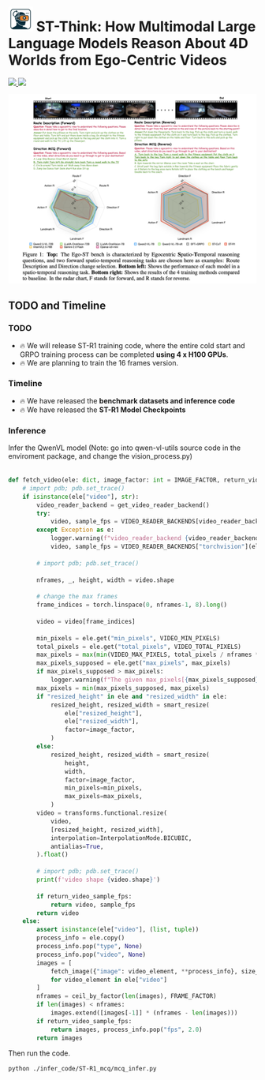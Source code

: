 
# <img src="./logo.png" alt="Icon" width="50" height="50"> ST-Think: How Multimodal Large Language Models Reason About 4D Worlds from Ego-Centric Videos



<p align="left">
  <a href="https://arxiv.org/abs/2503.12542" target='_**blank**'>
    <img src="https://img.shields.io/badge/arXiv-2503.12542📖-bron?">
  </a> 
  <a href="https://huggingface.co/datasets/openinterx/Ego-ST-bench" target='_blank'>
    <img src="https://img.shields.io/badge/Huggingface%20Models-🤗-blue">
  </a>
</p>

<p align="center">
    <img src="./teaser.png" alt="ST-Think">
</p>

## TODO and Timeline

### TODO

- :fire: We will release ST-R1 training code, where the entire cold start and GRPO training process can be completed **using 4 x H100 GPUs**.
- :fire: We are planning to train the 16 frames version.


### Timeline

- :fire: We have released the **benchmark datasets and inference code**
- :fire: We have released the **ST-R1 Model Checkpoints**




### Inference

Infer the QwenVL model (Note: go into qwen-vl-utils source code in the enviroment package, and change the vision_process.py)

```python

def fetch_video(ele: dict, image_factor: int = IMAGE_FACTOR, return_video_sample_fps: bool = False) -> torch.Tensor | list[Image.Image]:
    # import pdb; pdb.set_trace()
    if isinstance(ele["video"], str):
        video_reader_backend = get_video_reader_backend()
        try:
            video, sample_fps = VIDEO_READER_BACKENDS[video_reader_backend](ele)
        except Exception as e:
            logger.warning(f"video_reader_backend {video_reader_backend} error, use torchvision as default, msg: {e}")
            video, sample_fps = VIDEO_READER_BACKENDS["torchvision"](ele)
        
        # import pdb; pdb.set_trace()

        nframes, _, height, width = video.shape

        # change the max frames
        frame_indices = torch.linspace(0, nframes-1, 8).long()

        video = video[frame_indices]

        min_pixels = ele.get("min_pixels", VIDEO_MIN_PIXELS)
        total_pixels = ele.get("total_pixels", VIDEO_TOTAL_PIXELS)
        max_pixels = max(min(VIDEO_MAX_PIXELS, total_pixels / nframes * FRAME_FACTOR), int(min_pixels * 1.05))
        max_pixels_supposed = ele.get("max_pixels", max_pixels)
        if max_pixels_supposed > max_pixels:
            logger.warning(f"The given max_pixels[{max_pixels_supposed}] exceeds limit[{max_pixels}].")
        max_pixels = min(max_pixels_supposed, max_pixels)
        if "resized_height" in ele and "resized_width" in ele:
            resized_height, resized_width = smart_resize(
                ele["resized_height"],
                ele["resized_width"],
                factor=image_factor,
            )
        else:
            resized_height, resized_width = smart_resize(
                height,
                width,
                factor=image_factor,
                min_pixels=min_pixels,
                max_pixels=max_pixels,
            )
        video = transforms.functional.resize(
            video,
            [resized_height, resized_width],
            interpolation=InterpolationMode.BICUBIC,
            antialias=True,
        ).float()

        # import pdb; pdb.set_trace()
        print(f'video shape {video.shape}')

        if return_video_sample_fps:
            return video, sample_fps
        return video
    else:
        assert isinstance(ele["video"], (list, tuple))
        process_info = ele.copy()
        process_info.pop("type", None)
        process_info.pop("video", None)
        images = [
            fetch_image({"image": video_element, **process_info}, size_factor=image_factor)
            for video_element in ele["video"]
        ]
        nframes = ceil_by_factor(len(images), FRAME_FACTOR)
        if len(images) < nframes:
            images.extend([images[-1]] * (nframes - len(images)))
        if return_video_sample_fps:
            return images, process_info.pop("fps", 2.0)
        return images
```

Then run the code.

```
python ./infer_code/ST-R1_mcq/mcq_infer.py
```
